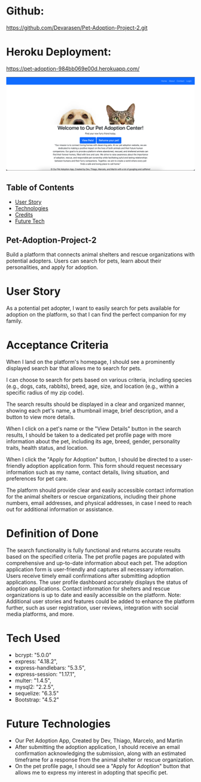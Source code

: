 # Github:
https://github.com/Devarasen/Pet-Adoption-Project-2.git

# Heroku Deployment:
https://pet-adoption-984bb069e00d.herokuapp.com/

![Alt text](<assets/Pet Adoption site ss.png>)

## Table of Contents

- [User Story](#user-story)
- [Technologies](#tech-used)
- [Credits](#credits)
- [Future Tech](#future-technologies)

## Pet-Adoption-Project-2

Build a platform that connects animal shelters and rescue organizations with potential adopters. Users can search for pets, learn about their personalities, and apply for adoption.

# User Story

As a potential pet adopter, I want to easily search for pets available for adoption on the platform, so that I can find the perfect companion for my family.

# Acceptance Criteria


When I land on the platform's homepage, I should see a prominently displayed search bar that allows me to search for pets.

I can choose to search for pets based on various criteria, including species (e.g., dogs, cats, rabbits), breed, age, size, and location (e.g., within a specific radius of my zip code).

The search results should be displayed in a clear and organized manner, showing each pet's name, a thumbnail image, brief description, and a button to view more details.

When I click on a pet's name or the "View Details" button in the search results, I should be taken to a dedicated pet profile page with more information about the pet, including its age, breed, gender, personality traits, health status, and location.

When I click the "Apply for Adoption" button, I should be directed to a user-friendly adoption application form. This form should request necessary information such as my name, contact details, living situation, and preferences for pet care.

The platform should provide clear and easily accessible contact information for the animal shelters or rescue organizations, including their phone numbers, email addresses, and physical addresses, in case I need to reach out for additional information or assistance.

# Definition of Done


The search functionality is fully functional and returns accurate results based on the specified criteria.
The pet profile pages are populated with comprehensive and up-to-date information about each pet.
The adoption application form is user-friendly and captures all necessary information.
Users receive timely email confirmations after submitting adoption applications.
The user profile dashboard accurately displays the status of adoption applications.
Contact information for shelters and rescue organizations is up to date and easily accessible on the platform.
Note: Additional user stories and features could be added to enhance the platform further, such as user registration, user reviews, integration with social media platforms, and more.

# Tech Used


- bcrypt: "5.0.0"
- express: "4.18.2",
- express-handlebars: "5.3.5",
- express-session: "1.17.1",
- multer: "1.4.5",
- mysql2: "2.2.5",
- sequelize: "6.3.5"
- Bootstrap: "4.5.2"

# Future Technologies


- Our Pet Adoption App, Created by Dev, Thiago, Marcelo, and Martin
- After submitting the adoption application, I should receive an email confirmation acknowledging the submission, along with an estimated timeframe for a response from the animal shelter or rescue organization.
- On the pet profile page, I should see a "Apply for Adoption" button that allows me to express my interest in adopting that specific pet.